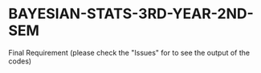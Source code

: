 # BAYESIAN-STATS-3RD-YEAR-2ND-SEM
Final Requirement
(please check the "Issues" for to see the output of the codes)
